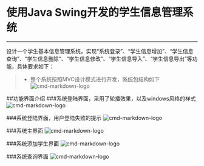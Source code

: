 # 使用Java Swing开发的学生信息管理系统

------

设计一个学生基本信息管理系统，实现“系统登录”、“学生信息增加”、“学生信息查询”、“学生信息删除”、“学生信息修改”、“学生信息导入”、“学生信息导出”等功能，具体要求如下：

> * 整个系统按照MVC设计模式进行开发，系统包结构如下
![cmd-markdown-logo](https://github.com/oldlinfeng/Practice/blob/master/src/readme/1.png)


##功能界面介绍
###系统登陆界面，采用了轮播效果，以及windows风格的样式
![cmd-markdown-logo](https://github.com/oldlinfeng/Practice/blob/master/src/readme/2.png)

###系统登陆界面，用户登陆失败的提示
![cmd-markdown-logo](https://github.com/oldlinfeng/Practice/blob/master/src/readme/3.png)

###系统主界面
![cmd-markdown-logo](https://github.com/oldlinfeng/Practice/blob/master/src/readme/4.png)

###系统添加学生界面
![cmd-markdown-logo](https://github.com/oldlinfeng/Practice/blob/master/src/readme/5.png)

###系统查询界面
![cmd-markdown-logo](https://github.com/oldlinfeng/Practice/blob/master/src/readme/6.png)

